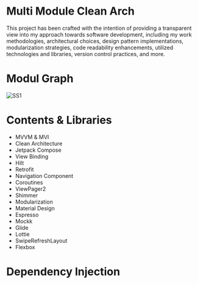 # Multi Module Clean Arch 


This project has been crafted with the intention of providing a transparent view into my approach towards software development, including my work methodologies, architectural choices, design pattern implementations, modularization strategies, code readability enhancements, utilized technologies and libraries, version control practices, and more.

# Modul Graph 

![SS1](https://i.ibb.co/CQRQbfq/Screen-Shot-2023-08-10-at-15-05-52.png](https://i.ibb.co/Pc1Tnp4/ezgif-com-resize.png)https://i.ibb.co/Pc1Tnp4/ezgif-com-resize.png)

# Contents & Libraries 

- MVVM & MVI 
- Clean Architecture 
- Jetpack Compose 
- View Binding 
- Hilt 
- Retrofit 
- Navigation Component 
- Coroutines 
- ViewPager2 
- Shimmer 
- Modularization 
- Material Design 
- Espresso 
- Mockk 
- Glide 
- Lottie 
- SwipeRefreshLayout 
- Flexbox 


# Dependency Injection
